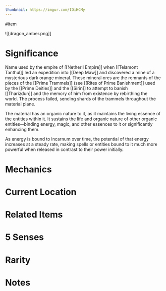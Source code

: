 ```yaml
---
thumbnail: https://imgur.com/IOiHCMy
---
```

#item

![[dragon_amber.png]]
# Significance
Name used by the empire of [[Netheril Empire]] when [[Telamont Tanthul]] led an expedition into [[Deep Maw]] and discovered a mine of a mysterious dark orange mineral. These mineral ores are the remnants of the pieces of the [[Prime Trammels]] (see [[Rites of Prime Banishment]] used by the [[Prime Deities]] and the [[Sirin]] to attempt to banish [[Tharizdun]] and the memory of him from existence by rebirthing the world. The process failed, sending shards of the trammels throughout the material plane.

The material has an organic nature to it, as it maintains the living essence of the entities within it. It sustains the life and organic nature of other organic entities--binding energy, magic, and other essences to it or significantly enhancing them.

As energy is bound to Incarnum over time, the potential of that energy increases at a steady rate, making spells or entities bound to it much more powerful when released in contrast to their power initially.

# Mechanics
# Current Location
# Related Items
# 5 Senses
# Rarity
# Notes
